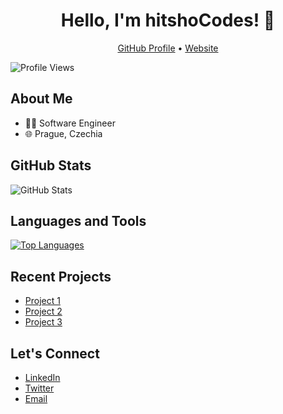 <h1 align="center">Hello, I'm hitshoCodes! 👋</h1>
<p align="center">
  <a href="https://github.com/hitshoCodes">GitHub Profile</a> •
  <a href="[YourWebsiteURL]">Website</a>
</p>

![Profile Views](https://komarev.com/ghpvc/?username=hitshoCodes)

## About Me
- 👨‍💻 Software Engineer
- 🌐 Prague, Czechia

## GitHub Stats
![GitHub Stats](https://github-readme-stats.vercel.app/api?username=hitshoCodes&show_icons=true&count_private=true)

## Languages and Tools
[![Top Languages](https://github-readme-stats.vercel.app/api/top-langs/?username=hitshoCodes&layout=compact)](https://github.com/[YourUsername])

## Recent Projects
- [Project 1](https://github.com/hitshoCodes/Chest-Simulator-Webhook)
- [Project 2](https://github.com/hitshoCodes/HitshoAutomation)
- [Project 3](https://github.com/hitshoCodes/Website-Stealer)

## Let's Connect
- [LinkedIn](https://linkedin.com/in/NaN)
- [Twitter](https://twitter.com/hitsho_)
- [Email](mailto:itsimon.business@gmail.com)
